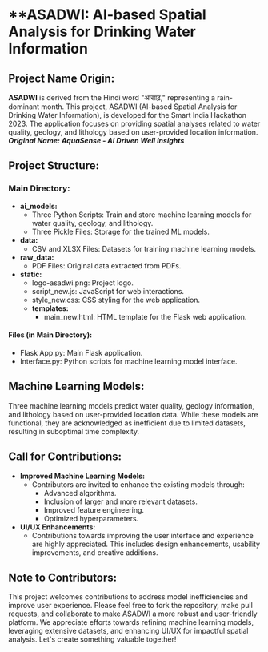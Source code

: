 # **ASADWI: AI-based Spatial Analysis for Drinking Water Information

## Project Name Origin:
**ASADWI** is derived from the Hindi word "आसाढ़," representing a rain-dominant month. This project, ASADWI (AI-based Spatial Analysis for Drinking Water Information), is developed for the Smart India Hackathon 2023. The application focuses on providing spatial analyses related to water quality, geology, and lithology based on user-provided location information.
___Original Name: AquaSense - AI Driven Well Insights___

## Project Structure:
### Main Directory:
- **ai_models:**
  - Three Python Scripts: Train and store machine learning models for water quality, geology, and lithology.
  - Three Pickle Files: Storage for the trained ML models.
- **data:**
  - CSV and XLSX Files: Datasets for training machine learning models.
- **raw_data:**
  - PDF Files: Original data extracted from PDFs.
- **static:**
  - logo-asadwi.png: Project logo.
  - script_new.js: JavaScript for web interactions.
  - style_new.css: CSS styling for the web application.
  - **templates:**
    - main_new.html: HTML template for the Flask web application.
#### Files (in Main Directory):
- Flask App.py: Main Flask application.
- Interface.py: Python scripts for machine learning model interface.

## Machine Learning Models:
Three machine learning models predict water quality, geology information, and lithology based on user-provided location data. While these models are functional, they are acknowledged as inefficient due to limited datasets, resulting in suboptimal time complexity.

## Call for Contributions:
- **Improved Machine Learning Models:**
  - Contributors are invited to enhance the existing models through:
    - Advanced algorithms.
    - Inclusion of larger and more relevant datasets.
    - Improved feature engineering.
    - Optimized hyperparameters.
- **UI/UX Enhancements:**
  - Contributions towards improving the user interface and experience are highly appreciated. This includes design enhancements, usability improvements, and creative additions.

## Note to Contributors:
This project welcomes contributions to address model inefficiencies and improve user experience. Please feel free to fork the repository, make pull requests, and collaborate to make ASADWI a more robust and user-friendly platform. We appreciate efforts towards refining machine learning models, leveraging extensive datasets, and enhancing UI/UX for impactful spatial analysis. Let's create something valuable together!
